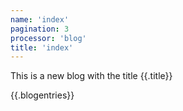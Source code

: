 ```yaml
---
name: 'index'
pagination: 3
processor: 'blog'
title: 'index'
---
```

This is a new blog with the title {{.title}}

{{.blogentries}}
